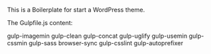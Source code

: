 This is a Boilerplate for start a WordPress theme.

The Gulpfile.js content:

  gulp-imagemin
	gulp-clean
	gulp-concat
	gulp-uglify
	gulp-usemin
	gulp-cssmin
	gulp-sass
	browser-sync
	gulp-csslint
	gulp-autoprefixer


